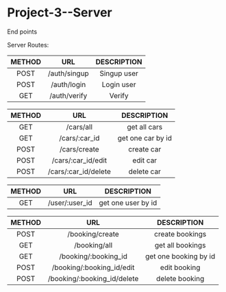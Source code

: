 # Project-3--Server

End points

Server Routes:

| METHOD     |        URL               | DESCRIPTION              
|:-------:|:--------------------------:|:--------------------:
|POST   | /auth/singup            |  Singup user |
|POST |    /auth/login             | Login user|
|GET |      /auth/verify      | Verify |


| METHOD     |         URL          | DESCRIPTION              
|:-------:|:--------------------------:|:--------------------:
|GET   | /cars/all        |  get all cars |
|GET   | /cars/:car_id        |  get one car by id|
|POST   | /cars/create        |  create car|
|POST   | /cars/:car_id/edit        |  edit car|
|POST   | /cars/:car_id/delete      |  delete car|

| METHOD     |         URL          | DESCRIPTION              
|:-------:|:--------------------------:|:--------------------:
|GET   | /user/:user_id        |  get one user by id|

| METHOD     |         URL          | DESCRIPTION              
|:-------:|:--------------------------:|:--------------------:
|POST   | /booking/create      |  create bookings|
|GET   | /booking/all      |  get all bookings|
|GET   | /booking/:booking_id      |  get one booking by id|
|POST   | /booking/:booking_id/edit    |edit booking|
|POST   | /booking/:booking_id/delete    |delete booking|


